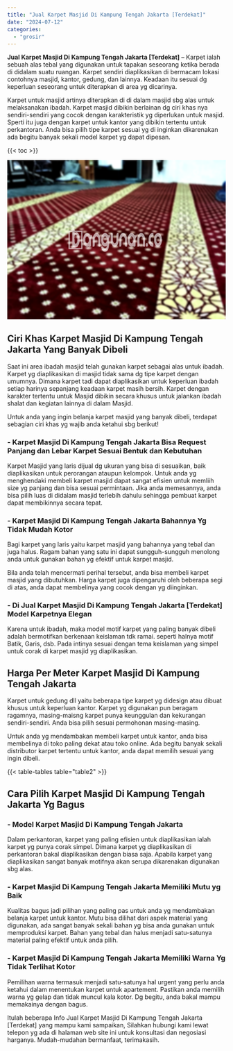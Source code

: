 ```yaml
---
title: "Jual Karpet Masjid Di Kampung Tengah Jakarta [Terdekat]"
date: "2024-07-12"
categories: 
  - "grosir"
---
```


**Jual Karpet Masjid Di Kampung Tengah Jakarta \[Terdekat\]** – Karpet ialah sebuah alas tebal yang digunakan untuk tapakan seseorang ketika berada di didalam suatu ruangan. Karpet sendiri diaplikasikan di bermacam lokasi contohnya masjid, kantor, gedung, dan lainnya. Keadaan itu sesuai dg keperluan seseorang untuk diterapkan di area yg dicarinya.

Karpet untuk masjid artinya diterapkan di di dalam masjid sbg alas untuk melaksanakan ibadah. Karpet masjid dibikin berlainan dg ciri khas nya sendiri-sendiri yang cocok dengan karakteristik yg diperlukan untuk masjid. Sperti itu juga dengan karpet untuk kantor yang dibikin tertentu untuk perkantoran. Anda bisa pilih tipe karpet sesuai yg di inginkan dikarenakan ada begitu banyak sekali model karpet yg dapat dipesan.

{{< toc >}}

![Jual Karpet Masjid Di Kampung Tengah Jakarta [Terdekat]](/images/grosir-karpet-murah-12.png)

## Ciri Khas Karpet Masjid Di Kampung Tengah Jakarta Yang Banyak Dibeli

Saat ini area ibadah masjid telah gunakan karpet sebagai alas untuk ibadah. Karpet yg diaplikasikan di masjid tidak sama dg tipe karpet dengan umumnya. Dimana karpet tadi dapat diaplikasikan untuk keperluan ibadah setiap harinya sepanjang keadaan karpet masih bersih. Karpet dengan karakter tertentu untuk Masjid dibikin secara khusus untuk jalankan ibadah shalat dan kegiatan lainnya di dalam Masjid.

Untuk anda yang ingin belanja karpet masjid yang banyak dibeli, terdapat sebagian ciri khas yg wajib anda ketahui sbg berikut!

### \- Karpet Masjid Di Kampung Tengah Jakarta Bisa Request Panjang dan Lebar Karpet Sesuai Bentuk dan Kebutuhan

Karpet Masjid yang laris dijual dg ukuran yang bisa di sesuaikan, baik diaplikasikan untuk perorangan ataupun kelompok. Untuk anda yg menghendaki membeli karpet masjid dapat sangat efisien untuk memliih size yg panjang dan bisa sesuai permintaan. Jika anda memesannya, anda bisa pilih luas di didalam masjid terlebih dahulu sehingga pembuat karpet dapat membikinnya secara tepat.

### \- Karpet Masjid Di Kampung Tengah Jakarta Bahannya Yg Tidak Mudah Kotor

Bagi karpet yang laris yaitu karpet masjid yang bahannya yang tebal dan juga halus. Ragam bahan yang satu ini dapat sungguh-sungguh menolong anda untuk gunakan bahan yg efektif untuk karpet masjid.

Bila anda telah mencermati perihal tersebut, anda bisa membeli karpet masjid yang dibutuhkan. Harga karpet juga dipengaruhi oleh beberapa segi di atas, anda dapat membelinya yang cocok dengan yg diinginkan.

### \- Di Jual Karpet Masjid Di Kampung Tengah Jakarta \[Terdekat\] Model Karpetnya Elegan

Karena untuk ibadah, maka model motif karpet yang paling banyak dibeli adalah bermotifkan berkenaan keislaman tdk ramai. seperti halnya motif Batik, Garis, dsb. Pada intinya sesuai dengan tema keislaman yang simpel untuk corak di karpet masjid yg diaplikasikan.

## Harga Per Meter Karpet Masjid Di Kampung Tengah Jakarta

Karpet untuk gedung dll yaitu beberapa tipe karpet yg didesign atau dibuat khusus untuk keperluan kantor. Karpet yg digunakan pun beragam ragamnya, masing-maisng karpet punya keunggulan dan kekurangan sendiri-sendiri. Anda bisa pilih sesuai permohonan masing-masing.

Untuk anda yg mendambakan membeli karpet untuk kantor, anda bisa membelinya di toko paling dekat atau toko online. Ada begitu banyak sekali distributor karpet tertentu untuk kantor, anda dapat memilih sesuai yang ingin dibeli.

{{< table-tables table="table2" >}}

## Cara Pilih Karpet Masjid Di Kampung Tengah Jakarta Yg Bagus

### \- Model Karpet Masjid Di Kampung Tengah Jakarta

Dalam perkantoran, karpet yang paling efisien untuk diaplikasikan ialah karpet yg punya corak simpel. Dimana karpet yg diaplikasikan di perkantoran bakal diaplikasikan dengan biasa saja. Apabila karpet yang diaplikasikan sangat banyak motifnya akan serupa dikarenakan digunakan sbg alas.

### \- Karpet Masjid Di Kampung Tengah Jakarta Memiliki Mutu yg Baik

Kualitas bagus jadi pilihan yang paling pas untuk anda yg mendambakan belanja karpet untuk kantor. Mutu bisa dilihat dari aspek material yang digunakan, ada sangat banyak sekali bahan yg bisa anda gunakan untuk memproduksi karpet. Bahan yang tebal dan halus menjadi satu-satunya material paling efektif untuk anda pilih.

### \- Karpet Masjid Di Kampung Tengah Jakarta Memiliki Warna Yg Tidak Terlihat Kotor

Pemilihan warna termasuk menjadi satu-satunya hal urgent yang perlu anda ketahui dalam menentukan karpet untuk apartement. Pastikan anda memilih warna yg gelap dan tidak muncul kala kotor. Dg begitu, anda bakal mampu memakainya dengan bagus.

Itulah beberapa Info Jual Karpet Masjid Di Kampung Tengah Jakarta \[Terdekat\] yang mampu kami sampaikan, Silahkan hubungi kami lewat telepon yg ada di halaman web site ini untuk konsultasi dan negosiasi harganya. Mudah-mudahan bermanfaat, terimakasih.
